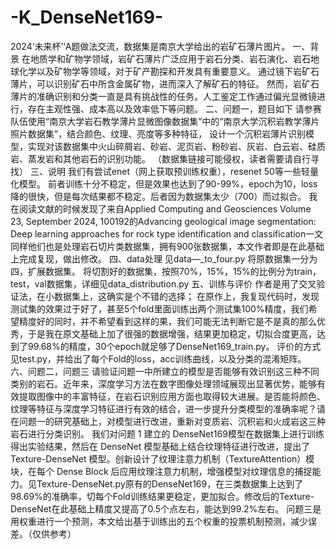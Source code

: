 # -K_DenseNet169-
2024‘未来杯’‘A题做法交流，数据集是南京大学给出的岩矿石薄片图片。
一、背景
    在地质学和矿物学领域，岩矿石薄片广泛应用于岩石分类、岩石演化、岩石地球化学以及矿物学等领域，对于矿产勘探和开发具有重要意义。
    通过镜下岩矿石薄片，可以识别矿石中所含金属矿物，进而深入了解矿石的特征。
    然而，岩矿石薄片的准确识别和分类一直是具有挑战性的任务。人工鉴定工作通过偏光显微镜进行，存在主观性强、成本高以及效率低下等问题。
二、问题一，题目如下
    请参赛队伍使用“南京大学岩石教学薄片显微图像数据集”中的“南京大学沉积岩教学薄片照片数据集”，结合颜色、纹理、亮度等多种特征，
    设计一个沉积岩薄片识别模型，实现对该数据集中火山碎屑岩、砂岩、泥页岩、粉砂岩、灰岩、白云岩、硅质岩、蒸发岩和其他岩石的识别功能。
    （数据集链接可能侵权，读者需要请自行寻找）
三、说明
    我们有尝试enet（网上获取预训练权重），resenet 50等一些轻量化模型。
    前者训练十分不稳定，但是效果也达到了90-99%，epoch为10，loss降的很快，但是每次结果都不稳定。后者因为数据集太少（700）而过拟合。
    我在阅读文献的时候发现了来自Applied Computing and Geosciences Volume 23, September 2024, 100192的Advancing geological image segmentation: Deep learning approaches for rock type identification and classification一文
    同样他们也是处理岩石切片类数据集，拥有900张数据集，本文作者即是在此基础上完成复现，做出修改。
四、data处理
    见data—_to_four.py 将原数据集一分为四，扩展数据集。
    将切割好的数据集，按照70%，15%，15%的比例分为train，test，val数据集，详细见data_distribution.py
五、训练与评价
    作者是用了交叉验证法，在小数据集上，这确实是个不错的选择；
    在原作上，我复现代码时，发现测试集的效果过于好了，甚至5个fold里面训练出两个测试集100%精度，我们希望精度好的同时，并不希望看到这样的果，我们可能无法判断它是不是真的那么优秀，于是我在原文基础上加了很强的数据增强，结果更加稳定，切拟合度更高，达到了99.68%的精度，30个epoch就足够了DenseNet169_train.py。
    评价的方式见test.py，并给出了每个Fold的loss，acc训练曲线，以及分类的混淆矩阵。
六、问题二，问题三
请验证问题一中所建立的模型是否能够有效识别这三种不同类别的岩石。近年来，深度学习方法在数字图像处理领域展现出显著优势，能够有效提取图像中的丰富特征，在岩石识别应用方面也取得较大进展。是否能将颜色、纹理等特征与深度学习特征进行有效的结合，进一步提升分类模型的准确率呢？请在问题一的研究基础上，对模型进行改进，重新对变质岩、沉积岩和火成岩这三种岩石进行分类识别。
我们对问题 1 建立的 DenseNet169模型在数据集上进行训练得出实验结果，然后在 DenseNet 模型基础上结合纹理特征进行改进，提出了 Texture-DenseNet 模型。创新设计了纹理注意力机制（TextureAttention）模块，在每个 Dense Block 后应用纹理注意力机制，增强模型对纹理信息的捕捉能力。见Texture-DenseNet.py原有的DenseNet169，在三类数据集上达到了98.69%的准确率，切每个Fold训练结果更稳定，更加拟合。修改后的Texture-DenseNet在此基础上精度又提高了0.5个点左右，能达到99.2%左右。
问题三是用权重进行一个预测，本文给出基于训练出的五个权重的投票机制预测，减少误差。（仅供参考）
